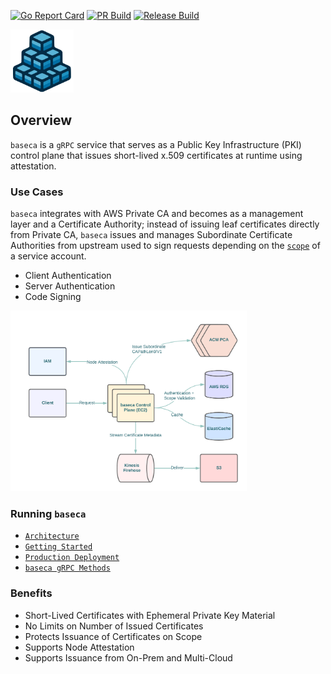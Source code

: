 [![Go Report Card](https://goreportcard.com/badge/github.com/coinbase/baseca)](https://goreportcard.com/report/github.com/coinbase/baseca) [![PR Build](https://github.com/coinbase/baseca/actions/workflows/pr_build.yml/badge.svg)](https://github.com/coinbase/baseca/actions/workflows/pr_build.yml) [![Release Build](https://github.com/coinbase/baseca/actions/workflows/release_build.yml/badge.svg)](https://github.com/coinbase/baseca/actions/workflows/release_build.yml)

<img src="docs/images/baseca.png" width="20%" height="20%" />

## Overview

`baseca` is a `gRPC` service that serves as a Public Key Infrastructure (PKI) control plane that issues short-lived x.509 certificates at runtime using attestation.

### Use Cases

`baseca` integrates with AWS Private CA and becomes as a management layer and a Certificate Authority; instead of issuing leaf certificates directly from Private CA, `baseca` issues and manages Subordinate Certificate Authorities from upstream used to sign requests depending on the [`scope`](docs/SCOPE.md) of a service account.

- Client Authentication
- Server Authentication
- Code Signing

<img src="docs/images/architecture.png" width="75%" height="75%" />

### Running `baseca`

- [`Architecture`](docs/ARCHITECTURE.md)
- [`Getting Started`](docs/GETTING_STARTED.md)
- [`Production Deployment`](docs/PRODUCTION_DEPLOYMENT.md)
- [`baseca gRPC Methods`](docs/ENDPOINTS.md)

### Benefits

- Short-Lived Certificates with Ephemeral Private Key Material
- No Limits on Number of Issued Certificates
- Protects Issuance of Certificates on Scope
- Supports Node Attestation
- Supports Issuance from On-Prem and Multi-Cloud

